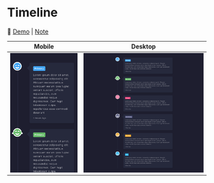 # Timeline

🔗 [Demo](https://kris-lu-dev.github.io/ASMR-Web-Design-to-HTML-Exercises/14-Timeline) \| [Note]()

| Mobile                                          | Desktop                                  |
| ----------------------------------------------- | ---------------------------------------- |
| <img src="Screenshot-mobile.png" height="280"/> | <img src="Screenshot.png" height="280"/> |
